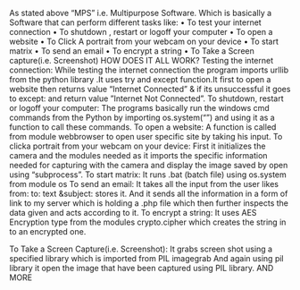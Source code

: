 As stated above “MPS” i.e. Multipurpose Software. Which is basically a Software that can perform different tasks like:
•	To test your internet connection 
•	To shutdown  , restart  or logoff your computer 
•	To open a website 
•	To Click A portrait from your webcam on your device
•	To start matrix 
•	To send an email 
•	To encrypt a string 
•	To Take a Screen capture(i.e. Screenshot) 
HOW DOES IT ALL WORK?
Testing the internet connection:
While testing the internet connection the program imports  urllib from the python library .It uses try and except function.It first to open a website then returns value “Internet Connected” & if its unsuccessful it goes to except: and return value ”Internet Not Connected”.
To shutdown, restart or logoff your computer:
The programs basically run the windows cmd commands from the Python by importing os.system(“”) and using it as a function to call these commands.
To open a website:
A function is called from module webbrowser to open user specific site by taking his input.
To clicka portrait from your webcam on your device:
First it initializes the camera and the modules needed as it imports the specific information needed for capturing with the camera and display the image saved by open using “subprocess”.
To start matrix:
It runs .bat (batch file) using os.system from module os
To send an email:
It takes all the input from the user likes from: to: text &subject: stores it. And it sends all the information in a form of link to my server which is holding a .php file which then further inspects the data given and acts according to it.
To encrypt a string:
It uses AES Encryption type from the modules crypto.cipher which creates the string in to an encrypted one.

To Take a Screen Capture(i.e. Screenshot):
It grabs screen shot using a specified library which is imported from PIL imagegrab And again using pil library it open the image that have been captured using PIL library.
AND MORE

